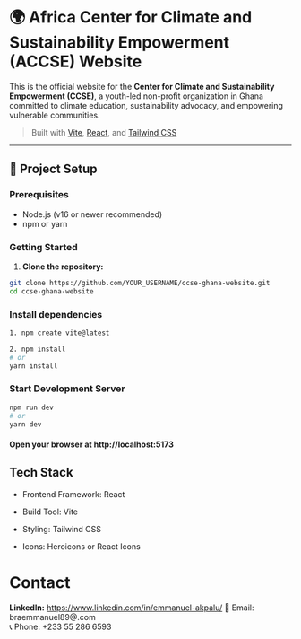 # 🌍 Africa Center for Climate and Sustainability Empowerment (ACCSE)  Website

This is the official website for the **Center for Climate and Sustainability Empowerment (CCSE)**, a youth-led non-profit organization in Ghana committed to climate education, sustainability advocacy, and empowering vulnerable communities.

> Built with [Vite](https://vitejs.dev/), [React](https://reactjs.org/), and [Tailwind CSS](https://tailwindcss.com/)

---

## 🚀 Project Setup

### Prerequisites

- Node.js (v16 or newer recommended)
- npm or yarn

### Getting Started

1. **Clone the repository:**

```bash
git clone https://github.com/YOUR_USERNAME/ccse-ghana-website.git
cd ccse-ghana-website

````

### Install dependencies

````bash
1. npm create vite@latest

2. npm install
# or
yarn install

````

### Start Development Server
````bash
npm run dev
# or
yarn dev
````

#### Open your browser at http://localhost:5173

## Tech Stack 
- Frontend Framework: React

- Build Tool: Vite

- Styling: Tailwind CSS

- Icons: Heroicons or React Icons


# Contact 

**LinkedIn:**  https://www.linkedin.com/in/emmanuel-akpalu/
📧 Email: braemmanuel89@.com  
📞 Phone: +233 55 286 6593 









